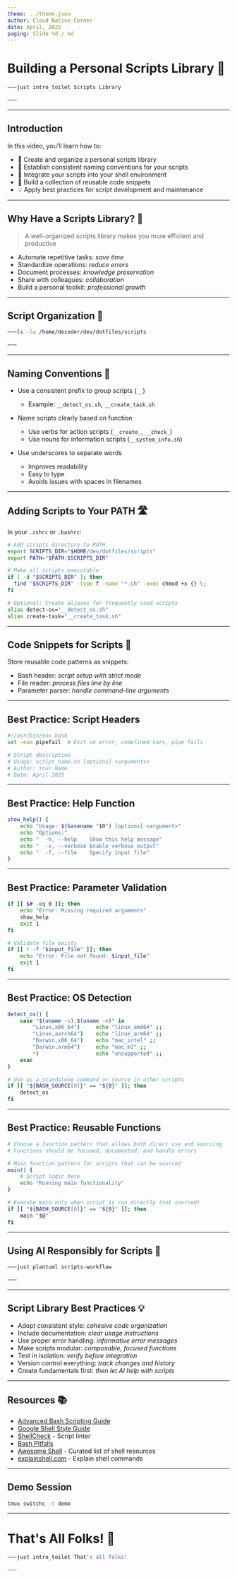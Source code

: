```yaml
---
theme: ../theme.json
author: Cloud Native Corner
date: April, 2025
paging: Slide %d / %d
---
```


# Building a Personal Scripts Library 🚀

```bash
~~~just intro_toilet Scripts Library

~~~
```

---

## Introduction

In this video, you'll learn how to:

- 🎯 Create and organize a personal scripts library
- 🔧 Establish consistent naming conventions for your scripts
- 📝 Integrate your scripts into your shell environment
- 🔄 Build a collection of reusable code snippets
- 💡 Apply best practices for script development and maintenance

---

## Why Have a Scripts Library? 🤔

> A well-organized scripts library makes you more efficient and productive

- Automate repetitive tasks: *save time*
- Standardize operations:    *reduce errors*
- Document processes:        *knowledge preservation*
- Share with colleagues:     *collaboration*
- Build a personal toolkit:  *professional growth*

---

## Script Organization 📂

```bash
~~~ls -la /home/decoder/dev/dotfiles/scripts

~~~
```

---

## Naming Conventions 📝

- Use a consistent prefix to group scripts (`__`)
  - Example: `__detect_os.sh`, `__create_task.sh`

- Name scripts clearly based on function
  - Use verbs for action scripts (`__create_`, `__check_`)
  - Use nouns for information scripts (`__system_info.sh`)
  
- Use underscores to separate words
  - Improves readability
  - Easy to type
  - Avoids issues with spaces in filenames

---

## Adding Scripts to Your PATH 🛣️

In your `.zshrc` or `.bashrc`:

```bash
# Add scripts directory to PATH
export SCRIPTS_DIR="$HOME/dev/dotfiles/scripts"
export PATH="$PATH:$SCRIPTS_DIR"

# Make all scripts executable
if [ -d "$SCRIPTS_DIR" ]; then
  find "$SCRIPTS_DIR" -type f -name "*.sh" -exec chmod +x {} \;
fi

# Optional: Create aliases for frequently used scripts
alias detect-os="__detect_os.sh"
alias create-task="__create_task.sh"
```

---

## Code Snippets for Scripts 🧩

Store reusable code patterns as snippets:

- Bash header:        *script setup with strict mode*
- File reader:        *process files line by line*
- Parameter parser:   *handle command-line arguments*

---

## Best Practice: Script Headers

```bash
#!/usr/bin/env bash
set -euo pipefail  # Exit on error, undefined vars, pipe fails

# Script description
# Usage: script_name.sh [options] <arguments>
# Author: Your Name
# Date: April 2025
```

---

## Best Practice: Help Function

```bash
show_help() {
    echo "Usage: $(basename "$0") [options] <argument>"
    echo "Options:"
    echo "  -h, --help    Show this help message"
    echo "  -v, --verbose Enable verbose output"
    echo "  -f, --file    Specify input file"
}
```

---

## Best Practice: Parameter Validation

```bash
if [[ $# -eq 0 ]]; then
    echo "Error: Missing required arguments"
    show_help
    exit 1
fi

# Validate file exists
if [[ ! -f "$input_file" ]]; then
    echo "Error: File not found: $input_file"
    exit 1
fi
```

---

## Best Practice: OS Detection

```bash
detect_os() {
    case "$(uname -s),$(uname -m)" in
        "Linux,x86_64")     echo "linux_amd64" ;;
        "Linux,aarch64")    echo "linux_arm64" ;;
        "Darwin,x86_64")    echo "mac_intel" ;;
        "Darwin,arm64")     echo "mac_m1" ;;
        *)                  echo "unsupported" ;;
    esac
}

# Use as a standalone command or source in other scripts
if [[ "${BASH_SOURCE[0]}" == "${0}" ]]; then
    detect_os
fi
```

---

## Best Practice: Reusable Functions

```bash
# Choose a function pattern that allows both direct use and sourcing
# Functions should be focused, documented, and handle errors

# Main function pattern for scripts that can be sourced
main() {
    # Script logic here
    echo "Running main functionality"
}

# Execute main only when script is run directly (not sourced)
if [[ "${BASH_SOURCE[0]}" == "${0}" ]]; then
    main "$@"
fi
```

---

## Using AI Responsibly for Scripts 🤖

```bash
~~~just plantuml scripts-workflow

~~~
```

---

## Script Library Best Practices 💡

- Adopt consistent style:         *cohesive code organization*
- Include documentation:          *clear usage instructions*
- Use proper error handling:      *informative error messages*
- Make scripts modular:           *composable, focused functions*
- Test in isolation:              *verify before integration*
- Version control everything:     *track changes and history*
- Create fundamentals first:      *then let AI help with scripts*

---

## Resources 📚

- [Advanced Bash Scripting Guide](https://tldp.org/LDP/abs/html/)
- [Google Shell Style Guide](https://google.github.io/styleguide/shellguide.html)
- [ShellCheck](https://www.shellcheck.net/) - Script linter
- [Bash Pitfalls](https://mywiki.wooledge.org/BashPitfalls)
- [Awesome Shell](https://github.com/alebcay/awesome-shell) - Curated list of shell resources
- [explainshell.com](https://explainshell.com/) - Explain shell commands

---

## Demo Session

```bash
tmux switchc -t demo
```

---

# That's All Folks! 👋

```bash
~~~just intro_toilet That's all folks!

~~~
```
